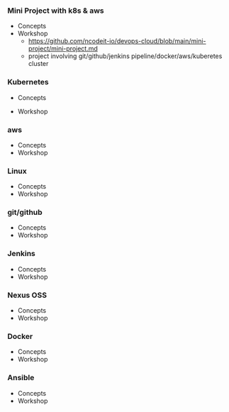 ### Mini Project with k8s & aws 
* Concepts
* Workshop
    + https://github.com/ncodeit-io/devops-cloud/blob/main/mini-project/mini-project.md
    + project involving git/github/jenkins pipeline/docker/aws/kuberetes cluster

### Kubernetes
* Concepts
    
* Workshop

### aws
* Concepts
* Workshop

### Linux
* Concepts
* Workshop

### git/github
* Concepts
* Workshop

### Jenkins
* Concepts
* Workshop

### Nexus OSS 
* Concepts
* Workshop

### Docker
* Concepts
* Workshop

### Ansible
* Concepts
* Workshop
